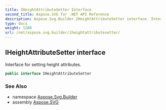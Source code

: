 ```yaml
---
title: IHeightAttributeSetter Interface
second_title: Aspose.SVG for .NET API Reference
description: Aspose.Svg.Builder.IHeightAttributeSetter interface. Interface for setting height attributes
type: docs
weight: 1280
url: /net/aspose.svg.builder/iheightattributesetter/
---
```

## IHeightAttributeSetter interface

Interface for setting height attributes.

```csharp
public interface IHeightAttributeSetter
```

### See Also

* namespace [Aspose.Svg.Builder](../../aspose.svg.builder/)
* assembly [Aspose.SVG](../../)
